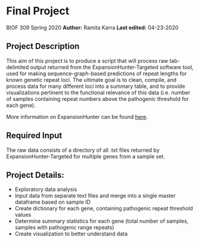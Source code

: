 # Final Project
BIOF 309 Spring 2020
**Author:** Ramita Karra
**Last edited:** 04-23-2020

## Project Description
This aim of this project is to produce a script that will process raw tab-delimited output returned from the ExpansionHunter-Targeted software tool, used for making sequence-graph-based predictions of repeat lengths for known genetic repeat loci. The ultimate goal is to clean, compile, and process data for many different loci into a summary table, and to provide visualizations pertinent to the functional relevance of this data (i.e. number of samples containing repeat numbers above the pathogenic threshold for each gene).  

More information on ExpansionHunter can be found [here](https://academic.oup.com/bioinformatics/article/35/22/4754/5499079). 

## Required Input
The raw data consists of a directory of all .txt files returned by ExpansionHunter-Targeted for multiple genes from a sample set.
## Project Details:
- Exploratory data analysis
- Input data from separate text files and merge into a single master dataframe based on sample ID
- Create dictionary for each gene, containing pathogenic repeat threshold values
- Determine summary statistics for each gene (total number of samples, samples with pathogenic range repeats)
- Create visualization to better understand data